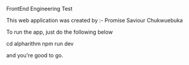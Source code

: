 FrontEnd Engineering Test

This web application was created by :- Promise Saviour Chukwuebuka

To run the app, just do the following below

cd alpharithm
npm run dev

and you're good to go.